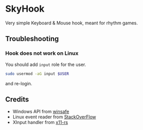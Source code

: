 # SkyHook

Very simple Keyboard & Mouse hook, meant for rhythm games.

## Troubleshooting

### Hook does not work on Linux

You should add `input` role for the user.

```sh
sudo usermod -aG input $USER
```

and re-login.

## Credits

- Windows API from [winsafe](https://github.com/rodrigocfd/winsafe)
- Linux event reader from [StackOverFlow](https://stackoverflow.com/a/69745021)
- XInput handler from [x11-rs](https://github.com/AltF02/x11-rs/blob/master/x11/examples/xrecord.rs)
